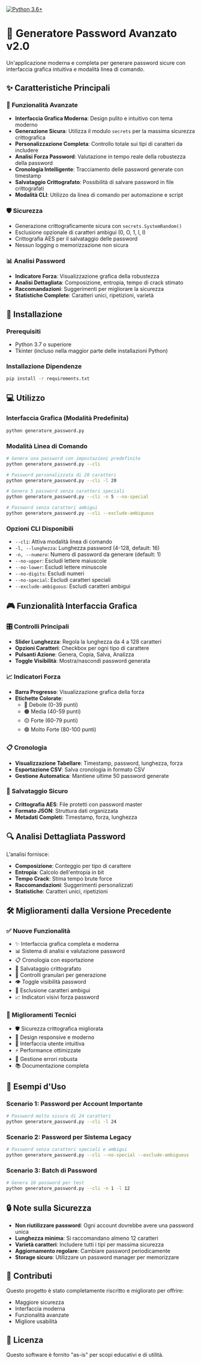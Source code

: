 [![Python 3.6+](https://img.shields.io/badge/Python-3.6%2B-blue.svg)](https://www.python.org/downloads/)
# 🔐 Generatore Password Avanzato v2.0

Un'applicazione moderna e completa per generare password sicure con interfaccia grafica intuitiva e modalità linea di comando.

## ✨ Caratteristiche Principali

### 🎯 Funzionalità Avanzate
- **Interfaccia Grafica Moderna**: Design pulito e intuitivo con tema moderno
- **Generazione Sicura**: Utilizza il modulo `secrets` per la massima sicurezza crittografica
- **Personalizzazione Completa**: Controllo totale sui tipi di caratteri da includere
- **Analisi Forza Password**: Valutazione in tempo reale della robustezza della password
- **Cronologia Intelligente**: Tracciamento delle password generate con timestamp
- **Salvataggio Crittografato**: Possibilità di salvare password in file crittografati
- **Modalità CLI**: Utilizzo da linea di comando per automazione e script

### 🛡️ Sicurezza
- Generazione crittograficamente sicura con `secrets.SystemRandom()`
- Esclusione opzionale di caratteri ambigui (0, O, 1, l, I)
- Crittografia AES per il salvataggio delle password
- Nessun logging o memorizzazione non sicura

### 📊 Analisi Password
- **Indicatore Forza**: Visualizzazione grafica della robustezza
- **Analisi Dettagliata**: Composizione, entropia, tempo di crack stimato
- **Raccomandazioni**: Suggerimenti per migliorare la sicurezza
- **Statistiche Complete**: Caratteri unici, ripetizioni, varietà

## 🚀 Installazione

### Prerequisiti
- Python 3.7 o superiore
- Tkinter (incluso nella maggior parte delle installazioni Python)

### Installazione Dipendenze
```bash
pip install -r requirements.txt
```

## 💻 Utilizzo

### Interfaccia Grafica (Modalità Predefinita)
```bash
python generatore_password.py
```

### Modalità Linea di Comando
```bash
# Genera una password con impostazioni predefinite
python generatore_password.py --cli

# Password personalizzata di 20 caratteri
python generatore_password.py --cli -l 20

# Genera 5 password senza caratteri speciali
python generatore_password.py --cli -n 5 --no-special

# Password senza caratteri ambigui
python generatore_password.py --cli --exclude-ambiguous
```

### Opzioni CLI Disponibili
- `--cli`: Attiva modalità linea di comando
- `-l, --lunghezza`: Lunghezza password (4-128, default: 16)
- `-n, --numero`: Numero di password da generare (default: 1)
- `--no-upper`: Escludi lettere maiuscole
- `--no-lower`: Escludi lettere minuscole
- `--no-digits`: Escludi numeri
- `--no-special`: Escludi caratteri speciali
- `--exclude-ambiguous`: Escludi caratteri ambigui

## 🎮 Funzionalità Interfaccia Grafica

### 🎛️ Controlli Principali
- **Slider Lunghezza**: Regola la lunghezza da 4 a 128 caratteri
- **Opzioni Caratteri**: Checkbox per ogni tipo di carattere
- **Pulsanti Azione**: Genera, Copia, Salva, Analizza
- **Toggle Visibilità**: Mostra/nascondi password generata

### 📈 Indicatori Forza
- **Barra Progresso**: Visualizzazione grafica della forza
- **Etichette Colorate**: 
  - 🔴 Debole (0-39 punti)
  - 🟠 Media (40-59 punti)
  - 🟡 Forte (60-79 punti)
  - 🟢 Molto Forte (80-100 punti)

### 📋 Cronologia
- **Visualizzazione Tabellare**: Timestamp, password, lunghezza, forza
- **Esportazione CSV**: Salva cronologia in formato CSV
- **Gestione Automatica**: Mantiene ultime 50 password generate

### 💾 Salvataggio Sicuro
- **Crittografia AES**: File protetti con password master
- **Formato JSON**: Struttura dati organizzata
- **Metadati Completi**: Timestamp, forza, lunghezza

## 🔍 Analisi Dettagliata Password

L'analisi fornisce:
- **Composizione**: Conteggio per tipo di carattere
- **Entropia**: Calcolo dell'entropia in bit
- **Tempo Crack**: Stima tempo brute force
- **Raccomandazioni**: Suggerimenti personalizzati
- **Statistiche**: Caratteri unici, ripetizioni

## 🛠️ Miglioramenti dalla Versione Precedente

### ✅ Nuove Funzionalità
- ✨ Interfaccia grafica completa e moderna
- 📊 Sistema di analisi e valutazione password
- 📋 Cronologia con esportazione
- 💾 Salvataggio crittografato
- 🎯 Controlli granulari per generazione
- 👁️ Toggle visibilità password
- 🚫 Esclusione caratteri ambigui
- 📈 Indicatori visivi forza password

### 🔧 Miglioramenti Tecnici
- 🛡️ Sicurezza crittografica migliorata
- 🎨 Design responsive e moderno
- 📱 Interfaccia utente intuitiva
- ⚡ Performance ottimizzate
- 🐛 Gestione errori robusta
- 📚 Documentazione completa

## 🎯 Esempi d'Uso

### Scenario 1: Password per Account Importante
```bash
# Password molto sicura di 24 caratteri
python generatore_password.py --cli -l 24
```

### Scenario 2: Password per Sistema Legacy
```bash
# Password senza caratteri speciali e ambigui
python generatore_password.py --cli --no-special --exclude-ambiguous
```

### Scenario 3: Batch di Password
```bash
# Genera 10 password per test
python generatore_password.py --cli -n 1 -l 12
```

## 🔒 Note sulla Sicurezza

- **Non riutilizzare password**: Ogni account dovrebbe avere una password unica
- **Lunghezza minima**: Si raccomandano almeno 12 caratteri
- **Varietà caratteri**: Includere tutti i tipi per massima sicurezza
- **Aggiornamento regolare**: Cambiare password periodicamente
- **Storage sicuro**: Utilizzare un password manager per memorizzare

## 🤝 Contributi

Questo progetto è stato completamente riscritto e migliorato per offrire:
- Maggiore sicurezza
- Interfaccia moderna
- Funzionalità avanzate
- Migliore usabilità

## 📄 Licenza

Questo software è fornito "as-is" per scopi educativi e di utilità.
